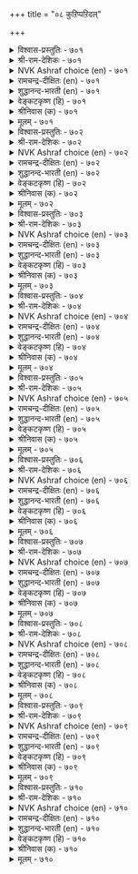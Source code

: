 +++
title = "०८ कुऱिप्पऱिदल्"

+++


<details><summary>विश्वास-प्रस्तुतिः - ७०१</summary>

कूऱामै नोक्किक् कुऱिप्पऱिवान् ऎञ्ञाण्ड्रुम्  
माऱानीर् वैयक् कणि।       ७०१
</details>

<details><summary>श्री-राम-देशिकः - ७०१</summary>

अधिकारः ७१. इङ्गितपरिज्ञानम्  
मुखनेत्रगतैर्भवैः अनुक्तं चान्तराश्यम् ।  
यो वेत्ति सचिवो लोकभूषणं स भवेद् ध्रुवम् ॥ ७०१॥
</details>

<details><summary>NVK Ashraf choice (en) - ७०१</summary>

०७०१
He is a jewel on this sea-girt earth
Who can read a thought without being told.
(P.S. Sundaram)
</details>

<details><summary>रामचन्द्र-दीक्षितः (en) - ७०१</summary>

701\. kūṟāmai nōkki, kuṟippu aṟivāṉ, eññāṉṟum  
māṟā nīr vaiyakku aṇi.

701\. He who is able to divine one’s hidden intentions is a jewel among men on this sea-girt earth.  
</details>

<details><summary>शुद्धानन्द-भारती (en) - ७०१</summary>

1\. கூறாமை நோக்கிக் குறிப்பறிவான் எஞ்ஞான்றும்  
மாறாநீர் வையக்கு அணி  
Who reads the mind by look, untold  
Adorns the changeless sea-girt world.        701  
</details>

<details><summary>वेङ्कटकृष्ण (हि) - ७०१</summary>

701
बिना कहे जो जान ले, मुख-मुद्रा से भाव ।  
सदा रहा वह भूमि का, भूषण महानुभाव ॥
</details>

<details><summary>श्रीनिवास (क) - ७०१</summary>

701. अरसन अभिप्रायवन्नु, अवरु व्यक्तपडिसदॆये मुखभावदिन्दले सङ्केतवन्नु ग्रहिसुववनु, लोकक्कॆ
अलङ्कारविद्दन्तॆ.

</details>

<details><summary>मूलम् - ७०१</summary>

कूऱामै नोक्किक् कुऱिप्पऱिवान् ऎञ्ञाण्ड्रुम्  
माऱानीर् वैयक् कणि।       ७०१
</details>

<details><summary>विश्वास-प्रस्तुतिः - ७०२</summary>

ऐयप् पडाअदु अगत्तदु उणर्वानैत्  
तॆय्वत्तो टॊप्पक् कॊळल्।       ७०२
</details>

<details><summary>श्री-राम-देशिकः - ७०२</summary>

परिचगतं भावमिङ्गितैः संशयं विना ।  
ज्ञातुं समर्थो दैवेन तुल्य एव विभाव्यताम् ॥ ७०२॥
</details>

<details><summary>NVK Ashraf choice (en) - ७०२</summary>

०७०२
Deem that man on par with God
Who can divine with conviction what is in the heart.
(N.V.K. Ashraf), (V.V.S. Aiyar)
</details>

<details><summary>रामचन्द्र-दीक्षितः (en) - ७०२</summary>

702\. aiyappaṭāatu akattatu uṇarvāṉait  
teyvattoṭu oppak koḷal!.

702\. He who would speak out fearlessly what he feels will be regarded equal to God.  
</details>

<details><summary>शुद्धानन्द-भारती (en) - ७०२</summary>

2\. ஐயப் படாஅது அகத்தது உணர்வானைத்  
தெய்வத்தோ டொப்பக் கொளல்.  
Take him as God who reads the thought  
Of another man without a doubt.        702  
</details>

<details><summary>वेङ्कटकृष्ण (हि) - ७०२</summary>

702
बिना किसी संदेह के, हृदयस्थित सब बात ।  
जो जाने मानो उसे, देव तुल्य साक्षात ॥
</details>

<details><summary>श्रीनिवास (क) - ७०२</summary>

702. (याव रीतिय) संशयक्कूळगागदॆ, ऒब्बर मनस्सिनल्लिरुवुदन्नु ग्रहिसबल्लवनन्नु दैवक्कॆ समानवॆन्दॆणिसबेकु.

</details>

<details><summary>मूलम् - ७०२</summary>

ऐयप् पडाअदु अगत्तदु उणर्वानैत्  
तॆय्वत्तो टॊप्पक् कॊळल्।       ७०२
</details>

<details><summary>विश्वास-प्रस्तुतिः - ७०३</summary>

कुऱिप्पिऱ्कुऱिप्पुणर् वारै उऱुप्पिनुळ्  
यादु कॊडुत्तुम् कॊळल्।       ७०३
</details>

<details><summary>श्री-राम-देशिकः - ७०३</summary>

मुखनेत्रस्पन्दनादिबाह्यचिह्नेः पराशयम् ।  
यो वेत्ति तस्मै वित्तादि दत्वा तं स्ववशे कुरु ॥ ७०३॥
</details>

<details><summary>NVK Ashraf choice (en) - ७०३</summary>

०७०३
He is worth any price who by intuition
can read another's thought.
(P.S. Sundaram)
</details>

<details><summary>रामचन्द्र-दीक्षितः (en) - ७०३</summary>

703\. kuṟippiṉ kuṟippu uṇarvārai, uṟuppiṉuḷ  
yātu koṭuttum, koḷal!.

703\. The king at any cost should secure among his associates one who can discover by intuition another’s unexpressed thoughts.  
</details>

<details><summary>शुद्धानन्द-भारती (en) - ७०३</summary>

3\. குறிப்பிற் குறிப்புணர் வாரை உறுப்பினுள்  
யாது கொடுத்தும் கொளல்.  
By sign who scans the sign admit  
At any cost in cabinet.        703  
</details>

<details><summary>वेङ्कटकृष्ण (हि) - ७०३</summary>

703
मनोभाव मुख-भाव से, जो जानता निहार ।  
अंगों में कुछ भी दिला, करो उसे स्वीकार ॥
</details>

<details><summary>श्रीनिवास (क) - ७०३</summary>

703. मुखकण्णुगळ इङ्गितदिन्दले मनस्सन्नु तिळियबल्लवरन्नु (अरसनु) तन्न सॊत्तिनल्लि एनन्नादरू कॊट्टु
पडॆदुकॊळ्ळबेकु.

</details>

<details><summary>मूलम् - ७०३</summary>

कुऱिप्पिऱ्कुऱिप्पुणर् वारै उऱुप्पिनुळ्  
यादु कॊडुत्तुम् कॊळल्।       ७०३
</details>

<details><summary>विश्वास-प्रस्तुतिः - ७०४</summary>

कुऱित्तदु कूऱामैक् कॊळ्वारो टेनै  
उऱुप्पो रनैयराल् वेऱु।       ७०४
</details>

<details><summary>श्री-राम-देशिकः - ७०४</summary>

परभावपरिज्ञाता चेङ्गितैर्भाषणादृते ।  
आकारैरन्यतुल्योऽपि ज्ञानेनायं विशिष्यते ॥ ७०४॥
</details>

<details><summary>NVK Ashraf choice (en) - ७०४</summary>

०७०४
A thought reader may resemble other men
But is a class apart.
(P.S. Sundaram), (N.V.K. Ashraf)
</details>

<details><summary>रामचन्द्र-दीक्षितः (en) - ७०४</summary>

704\. kuṟittatu kūṟāmaik koḷvāroṭu, ēṉai  
uṟuppu ōraṉaiyarāl, vēṟu.

704\. Those who are able to discover unexpressed thoughts may be deemed superior to other’s service.  
</details>

<details><summary>शुद्धानन्द-भारती (en) - ७०४</summary>

4\. குறித்தது கூறாமைக் கொள்வாரோ டேனை  
உறுப்போ ரனையரால் வேறு.  
Untold, he who divines the thought  
Though same in form is quite apart.        704  
</details>

<details><summary>वेङ्कटकृष्ण (हि) - ७०४</summary>

704
बिना कहे भावज्ञ हैं, उनके सम भी लोग ।  
आकृति में तो हैं मगर, रहें भिन्न वे लोग ॥
</details>

<details><summary>श्रीनिवास (क) - ७०४</summary>

704. ऒब्बर म्नस्सिन इङ्गितवन्नु हेळदॆये तिळिदुकॊळ्ळबल्लवरन्नु उळिदवरॊडनॆ होलिसिदाग, शरीरधारणॆयल्लि
समानरागि कण्डरू, अरिविनल्ल अवरु बेरॆये.

</details>

<details><summary>मूलम् - ७०४</summary>

कुऱित्तदु कूऱामैक् कॊळ्वारो टेनै  
उऱुप्पो रनैयराल् वेऱु।       ७०४
</details>

<details><summary>विश्वास-प्रस्तुतिः - ७०५</summary>

कुऱिप्पिऱ्कुऱिप्पुणरा वायिन् उऱुप्पिनुळ्  
ऎन्न पयत्तवो कण्?       ७०५
</details>

<details><summary>श्री-राम-देशिकः - ७०५</summary>

मुखनेत्रगतं चिह्नं दृष्ट्वान्यस्य मनोगतिम् ।  
अजानतां वृथा नेत्रे दर्शनैकप्रजोजने ॥ ७०५॥
</details>

<details><summary>NVK Ashraf choice (en) - ७०५</summary>

०७०५
What use are the eyes among senses,
If they cannot read a man's thoughts on his face? *
(P.S. Sundaram)
</details>

<details><summary>रामचन्द्र-दीक्षितः (en) - ७०५</summary>

705\. kuṟippiṉ kuṟippu uṇarāāyiṉ, uṟuppiṉuḷ  
eṉṉa payattavō, kaṇ?.

705\. Of what avail is the eye, among the organs of sense, if it does not note another’s intentions?  
</details>

<details><summary>शुद्धानन्द-भारती (en) - ७०५</summary>

5\. குறிப்பிற் குறிப்புணரா வாயின் உறுப்பினுள்  
என்ன பயத்தவோ கண்.  
Among senses what for is eye  
If thought by thought one can't descry?        705  
</details>

<details><summary>वेङ्कटकृष्ण (हि) - ७०५</summary>

705
यदि नहिं जाना भाव को, मुख-मुद्रा अवलोक ।  
अंगों में से आँख का, क्या होगा उपयोग ॥
</details>

<details><summary>श्रीनिवास (क) - ७०५</summary>

705. बरिय इङ्गित मात्रदिन्दले, सूचनॆयन्नु ग्रहिसदिद्द मेलॆ कण्णुगळु देहदल्लि इद्दू एनु प्रयोजन?

</details>

<details><summary>मूलम् - ७०५</summary>

कुऱिप्पिऱ्कुऱिप्पुणरा वायिन् उऱुप्पिनुळ्  
ऎन्न पयत्तवो कण्?       ७०५
</details>

<details><summary>विश्वास-प्रस्तुतिः - ७०६</summary>

अडुत्तदु काट्टुम् पळिङ्गुबोल् नॆञ्जम्  
कडुत्तदु काट्टुम् मुगम्।       ७०६
</details>

<details><summary>श्री-राम-देशिकः - ७०६</summary>

वर्णभेदं वस्तिनिष्ठं स्फटिको दर्शयेद्यथा ।  
मनोगतं भावभेदं मुखं तद्वत् प्रदर्शयेत् ॥ ७०६॥
</details>

<details><summary>NVK Ashraf choice (en) - ७०६</summary>

०७०६
Like a mirror that shows what is in front,
The face reveals the affairs of the mind. *
(P.S. Sundaram), (N.V.K. Ashraf)
</details>

<details><summary>रामचन्द्र-दीक्षितः (en) - ७०६</summary>

706\. aṭuttatu kāṭṭum paḷiṅkupōl, neñcam  
kaṭuttatu kāṭṭum, mukam.

706\. Like a mirror that reflects what is near it, the face will show what passes in the mind.  
</details>

<details><summary>शुद्धानन्द-भारती (en) - ७०६</summary>

6\. அடுத்தது காட்டும் பளிங்குபோல் நெஞ்சம்  
கடுத்தது காட்டும் முகம்.  
What throbs in mind the face reflects  
Just as mirror nearby objects.        706  
</details>

<details><summary>वेङ्कटकृष्ण (हि) - ७०६</summary>

706
बिम्बित करता स्फटिक ज्यों, निकट वस्तु का रंग ।  
मन के अतिशय भाव को, मुख करता बहिरंग ॥
</details>

<details><summary>श्रीनिवास (क) - ७०६</summary>

706. तन्न हत्तिरदल्लिरुव वस्तुगळन्नु कन्नडियु तोरिसुवन्तॆ, (ऒब्बन) मनस्सिनाळदॊळगिरुवुदन्नु (अवन) मुखवु
तोरिसुत्तदॆ.

</details>

<details><summary>मूलम् - ७०६</summary>

अडुत्तदु काट्टुम् पळिङ्गुबोल् नॆञ्जम्  
कडुत्तदु काट्टुम् मुगम्।       ७०६
</details>

<details><summary>विश्वास-प्रस्तुतिः - ७०७</summary>

मुगत्तिन् मुदुक्कुऱैन्ददु उण्डो उवप्पिनुम्  
कायिनुम् तान्मुन् दुऱुम्।       ७०७
</details>

<details><summary>श्री-राम-देशिकः - ७०७</summary>

''जडं मुखं ज्ञानशून्यम्''इति वादो न युज्यते ।  
पुरुषस्य सुखं दुःखं ज्ञात्वा स्वेन प्रकाशनात् ॥ ७०७॥
</details>

<details><summary>NVK Ashraf choice (en) - ७०७</summary>

०७०७
What can be more expressive than the face
To reveal the mind's pleasure and pain?
(N.V.K. Ashraf)
</details>

<details><summary>रामचन्द्र-दीक्षितः (en) - ७०७</summary>

707\. mukattiṉ mutukkuṟaintatu uṇṭō-uvappiṉum  
kāyiṉum, tāṉ muntuṟum?

707\. Is there anything more expressive than the face which is an index as well as agony?  
</details>

<details><summary>शुद्धानन्द-भारती (en) - ७०७</summary>

7\. முகத்தின் முதுக்குறைந்தது உண்டோ உவப்பினும்  
காயினும் தான்முந் துறும்.  
Than face what is subtler to tell  
First if the mind feels well or ill.        707  
</details>

<details><summary>वेङ्कटकृष्ण (हि) - ७०७</summary>

707
मुख से बढ़ कर बोधयुत, है क्या वस्तु विशेष ।  
पहले वह बिम्बित करे, प्रसन्नता या द्वेष ॥
</details>

<details><summary>श्रीनिवास (क) - ७०७</summary>

707. मुखक्किन्त मिगिलाद अरिवुळ्ळदु उण्टॆ? अदु, ऒब्बनु सन्तोषिसलि, कोपिसलि, अदन्नु मुन्दागिये ऒरॆयुत्तदॆ.

</details>

<details><summary>मूलम् - ७०७</summary>

मुगत्तिन् मुदुक्कुऱैन्ददु उण्डो उवप्पिनुम्  
कायिनुम् तान्मुन् दुऱुम्।       ७०७
</details>

<details><summary>विश्वास-प्रस्तुतिः - ७०८</summary>

मुगम्नोक्कि निऱ्क अमैयुम् अगम्नोक्कि  
उट्र तुणर्वार्प् पॆऱिन्।       ७०८
</details>

<details><summary>श्री-राम-देशिकः - ७०८</summary>

इङ्गिताद्भवावज्ञातुरग्रे त्वागत्य तिष्ठतः ।  
यो वेत्ति हृदयं तस्मिन् दुःखस्य कथनं वृथा ॥ ७०८॥
</details>

<details><summary>NVK Ashraf choice (en) - ७०८</summary>

०७०८
Just standing in front would suffice
For those who can read the mind on face.
( Shuddhananda Bharatiar)
</details>

<details><summary>रामचन्द्र-दीक्षितः (en) - ७०८</summary>

708\. mukam nōkki niṟka amaiyum-akam nōkki,  
uṟṟatu uṇarvārp peṟiṉ.

708\. If you come across one, who can read your face, study one’s face as one does yours.  
</details>

<details><summary>शुद्धानन्द-भारती (en) - ७०८</summary>

8\. முகம்நோக்கி நிற்க அமையும் அகம்நோக்கி  
உற்ற துணர்வார்ப் பெறின்.  
Just standing in front would suffice  
For those who read the mind on face.        708  
</details>

<details><summary>वेङ्कटकृष्ण (हि) - ७०८</summary>

708
बीती समझे देखकर, यदि ऐसा नर प्राप्त ।  
अभिमुख उसके हो खड़े, रहना है पर्याप्त ॥
</details>

<details><summary>श्रीनिवास (क) - ७०८</summary>

708. (अरसनादवनु) तन्न मनस्सिन ऒळहॊक्कु अरितु हेळबल्लवरन्नु पडॆदिद्दल्लि, अवर मुन्दॆ सुम्मनॆ मुखवन्नु
नोडुत्त (एनॊन्दू हेळदॆ) निन्तर साकु.

</details>

<details><summary>मूलम् - ७०८</summary>

मुगम्नोक्कि निऱ्क अमैयुम् अगम्नोक्कि  
उट्र तुणर्वार्प् पॆऱिन्।       ७०८
</details>

<details><summary>विश्वास-प्रस्तुतिः - ७०९</summary>

पगैमैयुम् केण्मैयुम् कण्णुरैक्कुम् कण्णिन्  
वगैमै उणर्वार्प् पॆऱिन्।       ७०९
</details>

<details><summary>श्री-राम-देशिकः - ७०९</summary>

नेत्रदृष्ट्याऽऽशयज्ञाता मन्त्री यदि वशे भवेत् ।  
सदसद्भावमन्यस्य तेन जानाति भूपतिः ॥ ७०९॥
</details>

<details><summary>NVK Ashraf choice (en) - ७०९</summary>

०७०९
Those familiar with the language of eyes
Can read from eyes both love and hatred. *
(Satguru Subramuniyaswami), (J. Narayanaswamy)
</details>

<details><summary>रामचन्द्र-दीक्षितः (en) - ७०९</summary>

709\. pakaimaiyum kēṇmaiyum kaṇ uraikkum-kaṇṇiṉ  
vakaimai uṇarvārp peṟiṉ.

709\. The eye proclaims friendliness and hostility to one who can read the message of the eyes.  
</details>

<details><summary>शुद्धानन्द-भारती (en) - ७०९</summary>

9\. பகைமையும் கேண்மையும் கண்ணுரைக்கும் கண்ணின்  
வகைமை உணர்வார்ப் பெறின்.  
Friend or foe the eyes will show  
To those who changing outlooks know.        709  
</details>

<details><summary>वेङ्कटकृष्ण (हि) - ७०९</summary>

709
बतलायेंगे नेत्र ही, शत्रु-मित्र का भाव ।  
अगर मिलें जो जानते, दृग का भिन्न स्वभाव ॥
</details>

<details><summary>श्रीनिवास (क) - ७०९</summary>

709. कण्णिन भावभेदगळन्नु ग्रहिसबल्लवनन्नु (अरसनु) मण्त्रियागि पडॆदिद्दल्ल, (विरोधिगळ मनस्सिनल्लिरुव)
हगॆतनवन्नु, कॆळॆतनवन्नु अवनिगॆ अवर कण्णुगळे हेळि बिडुत्तवॆ.

</details>

<details><summary>मूलम् - ७०९</summary>

पगैमैयुम् केण्मैयुम् कण्णुरैक्कुम् कण्णिन्  
वगैमै उणर्वार्प् पॆऱिन्।       ७०९
</details>

<details><summary>विश्वास-प्रस्तुतिः - ७१०</summary>

नुण्णियम् ऎन्बार् अळक्कुङ्गोल् काणुङ्गाल्  
कण्णल्लदु इल्लै पिऱ।       ७१०
</details>

<details><summary>श्री-राम-देशिकः - ७१०</summary>

''परभावपरिज्ञाने वयं निशितबुद्धयः'' ।  
इति वक्तुं स शक्तः स्यात् दृष्ट्या यो वेद् चाशयम् ॥ ७१०॥
</details>

<details><summary>NVK Ashraf choice (en) - ७१०</summary>

०७१०
You will find smart people use nothing but eyes
As a yardstick for measure.
(N.V.K. Ashraf)
</details>

<details><summary>रामचन्द्र-दीक्षितः (en) - ७१०</summary>

710\. 'nuṇṇiyam' eṉpār aḷakkum kōl, kāṇuṅkāl,  
kaṇ allatu, illai piṟa.

710\. There is no other measuring rod, used by intelligent ministers than the monarch’s eye.  
</details>

<details><summary>शुद्धानन्द-भारती (en) - ७१०</summary>

10\. நுண்ணியம் என்பார் அளக்கும்கோல் காணும்கால்  
கண்ணல்லது இல்லை பிற.  
The scale of keen discerning minds  
Is eye and eye that secrets finds.        710  
</details>

<details><summary>वेङ्कटकृष्ण (हि) - ७१०</summary>

710
जो कहते हैं, ‘हम रहे’, सूक्ष्म बुद्धि से धन्य ।  
मान-दण्ड उनका रहा, केवल नेत्र, न अन्य ॥
</details>

<details><summary>श्रीनिवास (क) - ७१०</summary>

710. 'तानु सूक्ष्ममति' ऎन्दु हेळुव मन्त्रिगळ अळतॆगोलु, विचार माडि नोडिदल्लि अवर कण्णुगळल्लदॆ बेरॆयल्ल.
</details>

<details><summary>मूलम् - ७१०</summary>

नुण्णियम् ऎन्बार् अळक्कुङ्गोल् काणुङ्गाल्  
कण्णल्लदु इल्लै पिऱ।       ७१०
</details>
